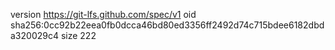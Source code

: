 version https://git-lfs.github.com/spec/v1
oid sha256:0cc92b22eea0fb0dcca46bd80ed3356ff2492d74c715bdee6182dbda320029c4
size 222
